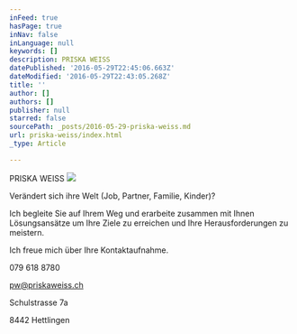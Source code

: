 ```yaml
---
inFeed: true
hasPage: true
inNav: false
inLanguage: null
keywords: []
description: PRISKA WEISS
datePublished: '2016-05-29T22:45:06.663Z'
dateModified: '2016-05-29T22:43:05.268Z'
title: ''
author: []
authors: []
publisher: null
starred: false
sourcePath: _posts/2016-05-29-priska-weiss.md
url: priska-weiss/index.html
_type: Article

---
```

PRISKA WEISS
![](https://the-grid-user-content.s3-us-west-2.amazonaws.com/b786c8c3-cda5-4795-8941-6b2442619053.jpg)

Verändert sich ihre Welt (Job, Partner, Familie, Kinder)? 

Ich begleite Sie auf Ihrem Weg und erarbeite zusammen mit Ihnen Lösungsansätze um Ihre Ziele zu erreichen und Ihre Herausforderungen zu meistern. 

Ich freue mich über Ihre Kontaktaufnahme. 

079 618 8780 

pw@priskaweiss.ch 

Schulstrasse 7a 

8442 Hettlingen